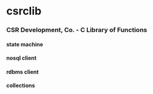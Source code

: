 # csrclib
### CSR Development, Co. - C Library of Functions

#### state machine
 
#### nosql client

#### rdbms client

#### collections
